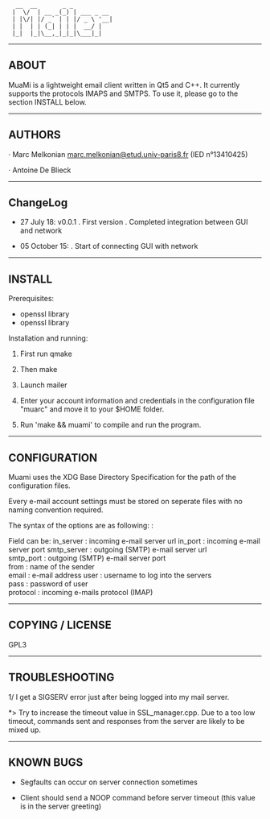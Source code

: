       __  __       _ _           
     |  \/  | __ _(_) | ___ _ __ 
     | |\/| |/ _` | | |/ _ \ '__|
     | |  | | (_| | | |  __/ |   
     |_|  |_|\__,_|_|_|\___|_|   


       
-----
ABOUT	
-----

  MuaMi is a lightweight email client written in Qt5 and C++.
  It currently supports the protocols IMAPS and SMTPS.
  To use it, please go to the section INSTALL below.
  
-------
AUTHORS	
-------

· Marc Melkonian <marc.melkonian@etud.univ-paris8.fr>
  (IED n°13410425)

· Antoine De Blieck

---------
ChangeLog
---------

  - 27 July 18: v0.0.1
      . First version
      . Completed integration between GUI and network

  - 05 October 15: 
      . Start of connecting GUI with network 

-------
INSTALL
-------

Prerequisites:
- openssl library 
- openssl library 

Installation and running:
1. First run qmake
2. Then make
3. Launch mailer

  2. Enter your account information and credentials in
     the configuration file "muarc" and move it to your $HOME folder.

  3. Run 'make && muami' to compile and run the program.

-------------
CONFIGURATION
-------------

Muami uses the XDG Base Directory Specification for the path of the
configuration files.

Every e-mail account settings must be stored on seperate files with
no naming convention required.

The syntax of the options are as following:
<field> : <value>

Field can be:
in_server    :  incoming e-mail server url
in_port      :  incoming e-mail server port
smtp_server  :  outgoing (SMTP) e-mail server url  
smtp_port    :  outgoing (SMTP) e-mail server port  
from         :  name of the sender  
email        :  e-mail address
user         :  username to log into the servers  
pass         :  password of user  
protocol     :  incoming e-mails protocol (IMAP)


-----------------
COPYING / LICENSE
-----------------

  GPL3

-----------------
TROUBLESHOOTING
-----------------

1/ I get a SIGSERV error just after being logged into my mail server.

*> Try to increase the timeout value in SSL_manager.cpp. Due to a too low
   timeout, commands sent and responses from the server are likely to be mixed
   up.

----------
KNOWN BUGS	
----------

  - Segfaults can occur on server connection sometimes
 
  - Client should send a NOOP command before server timeout (this value is
    in the server greeting)
 
